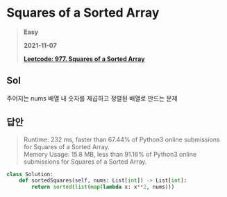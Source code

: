 # Squares of a Sorted Array
> **Easy**
>
> **2021-11-07**
>
> **[Leetcode: 977. Squares of a Sorted Array](https://leetcode.com/problems/squares-of-a-sorted-array/)**


## Sol
주어지는 nums 배열 내 숫자를 제곱하고 정렬된 배열로 만드는 문제

## 답안
> Runtime: 232 ms, faster than 67.44% of Python3 online submissions for Squares of a Sorted Array.  
> Memory Usage: 15.8 MB, less than 91.16% of Python3 online submissions for Squares of a Sorted Array.
```python
class Solution:
    def sortedSquares(self, nums: List[int]) -> List[int]:
        return sorted(list(map(lambda x: x**2, nums)))
```